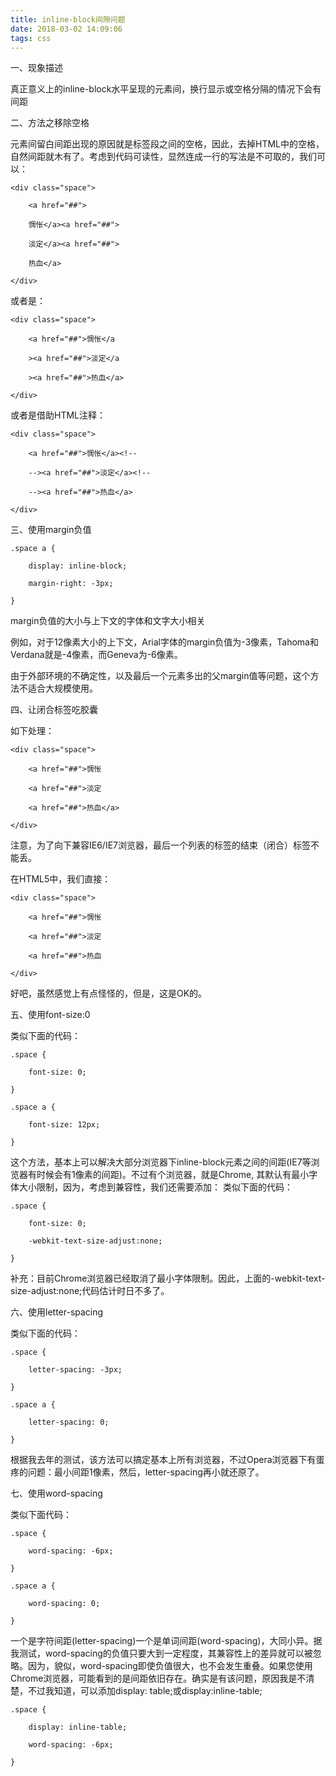 ```yaml
---
title: inline-block间隙问题
date: 2018-03-02 14:09:06
tags: css
---
```

一、现象描述

真正意义上的inline-block水平呈现的元素间，换行显示或空格分隔的情况下会有间距

<!-- more -->

二、方法之移除空格

元素间留白间距出现的原因就是标签段之间的空格，因此，去掉HTML中的空格，自然间距就木有了。考虑到代码可读性，显然连成一行的写法是不可取的，我们可以：

    <div class="space">
    
        <a href="##">
    
        惆怅</a><a href="##">
    
        淡定</a><a href="##">
    
        热血</a>
    
    </div>

或者是：

    <div class="space">
    
        <a href="##">惆怅</a
    
        ><a href="##">淡定</a
    
        ><a href="##">热血</a>
    
    </div>

或者是借助HTML注释：

    <div class="space">
    
        <a href="##">惆怅</a><!--
    
        --><a href="##">淡定</a><!--
    
        --><a href="##">热血</a>
    
    </div>

三、使用margin负值

    .space a {
    
        display: inline-block;
    
        margin-right: -3px;
    
    }

margin负值的大小与上下文的字体和文字大小相关

例如，对于12像素大小的上下文，Arial字体的margin负值为-3像素，Tahoma和Verdana就是-4像素，而Geneva为-6像素。

由于外部环境的不确定性，以及最后一个元素多出的父margin值等问题，这个方法不适合大规模使用。

四、让闭合标签吃胶囊

如下处理：

    <div class="space">
    
        <a href="##">惆怅
    
        <a href="##">淡定
    
        <a href="##">热血</a>
    
    </div>

注意，为了向下兼容IE6/IE7浏览器，最后一个列表的标签的结束（闭合）标签不能丢。

在HTML5中，我们直接：

    <div class="space">
    
        <a href="##">惆怅
    
        <a href="##">淡定
    
        <a href="##">热血
    
    </div>

好吧，虽然感觉上有点怪怪的，但是，这是OK的。

五、使用font-size:0

类似下面的代码：
    
    .space {
    
        font-size: 0;
    
    }
    
    .space a {
    
        font-size: 12px;
    
    }

这个方法，基本上可以解决大部分浏览器下inline-block元素之间的间距(IE7等浏览器有时候会有1像素的间距)。不过有个浏览器，就是Chrome, 其默认有最小字体大小限制，因为，考虑到兼容性，我们还需要添加：
类似下面的代码：

    .space {
    
        font-size: 0;
    
        -webkit-text-size-adjust:none;
    
    }

补充：目前Chrome浏览器已经取消了最小字体限制。因此，上面的-webkit-text-size-adjust:none;代码估计时日不多了。

六、使用letter-spacing

类似下面的代码：

    .space {
    
        letter-spacing: -3px;
    
    }
    
    .space a {
    
        letter-spacing: 0;
    
    }

根据我去年的测试，该方法可以搞定基本上所有浏览器，不过Opera浏览器下有蛋疼的问题：最小间距1像素，然后，letter-spacing再小就还原了。

七、使用word-spacing

类似下面代码：

    .space {
    
        word-spacing: -6px;
    
    }
    
    .space a {
    
        word-spacing: 0;
    
    }

一个是字符间距(letter-spacing)一个是单词间距(word-spacing)，大同小异。据我测试，word-spacing的负值只要大到一定程度，其兼容性上的差异就可以被忽略。因为，貌似，word-spacing即使负值很大，也不会发生重叠。如果您使用Chrome浏览器，可能看到的是间距依旧存在。确实是有该问题，原因我是不清楚，不过我知道，可以添加display: table;或display:inline-table;

    .space {
    
        display: inline-table;
    
        word-spacing: -6px;
    
    }
